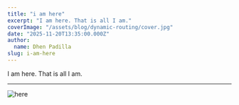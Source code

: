 ```yaml
---
title: "i am here"
excerpt: "I am here. That is all I am."
coverImage: "/assets/blog/dynamic-routing/cover.jpg"
date: "2025-11-20T13:35:00.000Z"
author:
  name: Dhen Padilla
slug: i-am-here
---
```


I am here. That is all I am.

---

![here](/assets/photos/jazz-masoto.png)

